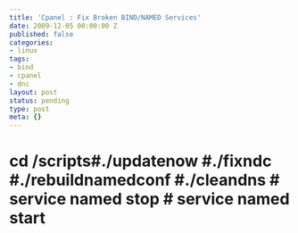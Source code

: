 ```yaml
---
title: 'Cpanel : Fix Broken BIND/NAMED Services'
date: 2009-12-05 00:00:00 Z
published: false
categories:
- linux
tags:
- bind
- cpanel
- dnc
layout: post
status: pending
type: post
meta: {}
---
```


# cd /scripts#./updatenow #./fixndc #./rebuildnamedconf #./cleandns # service named stop # service named start

